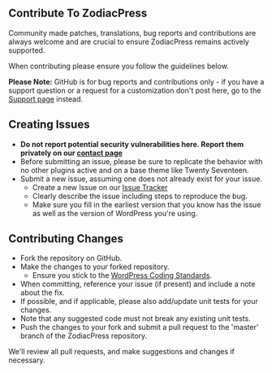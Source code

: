 ## Contribute To ZodiacPress

Community made patches, translations, bug reports and contributions are always welcome and are crucial to ensure ZodiacPress remains actively supported.

When contributing please ensure you follow the guidelines below.

__Please Note:__ GitHub is for bug reports and contributions only - if you have a support question or a request for a customization don't post here, go to the [Support page](https://wordpress.org/support/plugin/zodiacpress) instead.

## Creating Issues

* __Do not report potential security vulnerabilities here. Report them privately on our [contact page](https://cosmicplugins.com/contact/)__
* Before submitting an issue, please be sure to replicate the behavior with no other plugins active and on a base theme like Twenty Seventeen.
* Submit a new issue, assuming one does not already exist for your issue.
  * Create a new Issue on our [Issue Tracker](https://github.com/isabelc/zodiacpress/issues)
  * Clearly describe the issue including steps to reproduce the bug.
  * Make sure you fill in the earliest version that you know has the issue as well as the version of WordPress you're using.

## Contributing Changes

* Fork the repository on GitHub.
* Make the changes to your forked repository.
  * Ensure you stick to the [WordPress Coding Standards](https://codex.wordpress.org/WordPress_Coding_Standards).
* When committing, reference your issue (if present) and include a note about the fix.
* If possible, and if applicable, please also add/update unit tests for your changes.
* Note that any suggested code must not break any existing unit tests.
* Push the changes to your fork and submit a pull request to the 'master' branch of the ZodiacPress repository.

We'll review all pull requests, and make suggestions and changes if necessary.

